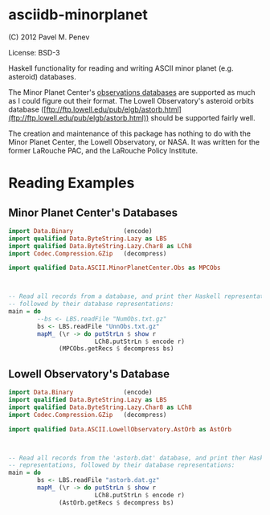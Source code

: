 asciidb-minorplanet
===================

(C) 2012 Pavel M. Penev

License: BSD-3

Haskell functionality for reading and writing ASCII minor planet (e.g.
asteroid) databases.

The Minor Planet Center's [observations
databases](http://www.minorplanetcenter.net/iau/ECS/MPCAT-OBS/MPCAT-OBS.html)
are supported as much as I could figure out their format.  The Lowell
Observatory's asteroid orbits database
([ftp://ftp.lowell.edu/pub/elgb/astorb.html](ftp://ftp.lowell.edu/pub/elgb/astorb.html))
should be supported fairly well.

The creation and maintenance of this package has nothing to do with the Minor
Planet Center, the Lowell Observatory, or NASA.  It was written for the former LaRouche
PAC, and the LaRouche Policy Institute.


# Reading Examples

## Minor Planet Center's Databases

```haskell
import Data.Binary              (encode)
import qualified Data.ByteString.Lazy as LBS
import qualified Data.ByteString.Lazy.Char8 as LCh8
import Codec.Compression.GZip   (decompress)

import qualified Data.ASCII.MinorPlanetCenter.Obs as MPCObs



-- Read all records from a database, and print ther Haskell representations,
-- followed by their database representations:
main = do
        --bs <- LBS.readFile "NumObs.txt.gz"
        bs <- LBS.readFile "UnnObs.txt.gz"
        mapM_ (\r -> do putStrLn $ show r
                        LCh8.putStrLn $ encode r)
              (MPCObs.getRecs $ decompress bs)
```


## Lowell Observatory's Database

```haskell
import Data.Binary              (encode)
import qualified Data.ByteString.Lazy as LBS
import qualified Data.ByteString.Lazy.Char8 as LCh8
import Codec.Compression.GZip   (decompress)

import qualified Data.ASCII.LowellObservatory.AstOrb as AstOrb



-- Read all records from the 'astorb.dat' database, and print ther Haskell
-- representations, followed by their database representations:
main = do
        bs <- LBS.readFile "astorb.dat.gz"
        mapM_ (\r -> do putStrLn $ show r
                        LCh8.putStrLn $ encode r)
              (AstOrb.getRecs $ decompress bs)
```
